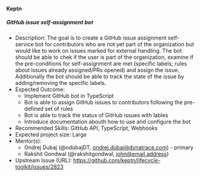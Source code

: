 #### Keptn

##### GitHub issue self-assignment bot

- Description: The goal is to create a GitHub issue assignment self-service bot for contributors who are not yet part of the organization but would like to work on issues marked for external handling. The bot should be able to chek if the user is part of the organization, examine if the pre-conditions for self-assignment are met (specific labels; rules about issues already assigned/PRs opened) and assign the issue. Additionally the bot should be able to track the state of the issue by adding/removing the specific labels.
- Expected Outcome:
  - Implement GitHub bot in TypeScript
  - Bot is able to assign GitHub issues to contributors following the pre-defined set of rules
  - Bot is able to track the status of GitHub issues with lables
  - Introduce documentation abouth how to use and configure the bot
- Recommended Skills: GitHub API, TypeScript, Webhooks
- Expected project size: Large
- Mentor(s):
  - Ondrej Dubaj (@odubajDT, ondrej.dubaj@dynatrace.com) - primary
  - Rakshit Gondwal (@rakshitgondwal, john@email.address)
- Upstream Issue (URL): https://github.com/keptn/lifecycle-toolkit/issues/2823